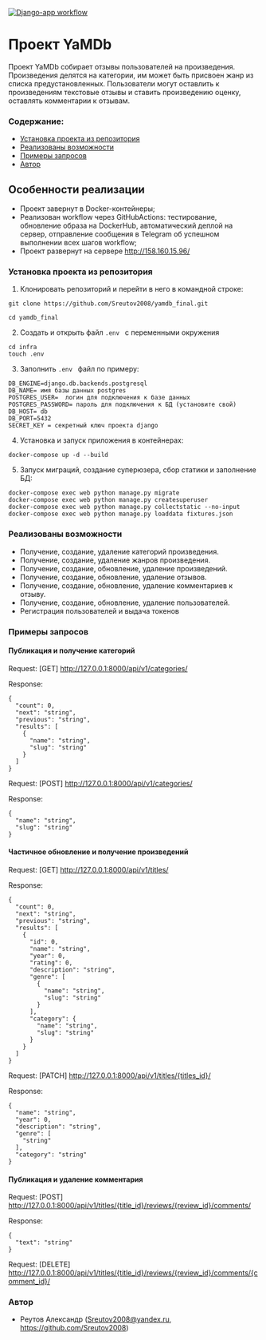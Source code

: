 
[![Django-app workflow](https://github.com/sreutov2008/yamdb_final/actions/workflows/yamdb_workflow.yml/badge.svg)](https://github.com/sreutov2008/yamdb_final/actions/workflows/yamdb_workflow.yml)


# Проект YaMDb
Проект YaMDb собирает отзывы пользователей на произведения.
Произведения делятся на категории, им  может быть присвоен жанр из списка предустановленных. 
Пользователи могут оставлить к произведениям текстовые отзывы и ставить произведению оценку, оставлять комментарии к отзывам.

### Содержание:
 - [Установка проекта из репозитория](#установка-проекта)
 - [Реализованы возможности](#реализованы-возможности)
 - [Примеры запросов](#примеры-запросов)
 - [Автор](#автор)

## Особенности реализации

- Проект завернут в Docker-контейнеры;
- Реализован workflow через GitHubActions: тестирование, обновление образа на DockerHub,
  автоматический деплой на сервер, отправление сообщения в Telegram об успешном выполнении всех шагов workflow;
- Проект развернут на сервере <http://158.160.15.96/>


### Установка проекта из репозитория

1. Клонировать репозиторий и перейти в него в командной строке:

```
git clone https://github.com/Sreutov2008/yamdb_final.git
```
```
cd yamdb_final
```
2. Создать и открыть файл ```.env ``` с переменными окружения

```
cd infra
touch .env
```
3. Заполнить ```.env ``` файл по примеру:

```
DB_ENGINE=django.db.backends.postgresql 
DB_NAME= имя базы данных postgres
POSTGRES_USER=  логин для подключения к базе данных
POSTGRES_PASSWORD= пароль для подключения к БД (установите свой)
DB_HOST= db
DB_PORT=5432
SECRET_KEY = секретный ключ проекта django
```

4. Установка и запуск приложения в контейнерах:
``` 
docker-compose up -d --build
```

5. Запуск миграций, создание суперюзера, сбор статики и заполнение БД:
``` 
docker-compose exec web python manage.py migrate
docker-compose exec web python manage.py createsuperuser
docker-compose exec web python manage.py collectstatic --no-input 
docker-compose exec web python manage.py loaddata fixtures.json
```


### Реализованы возможности
* Получение, создание, удаление категорий произведения.
* Получение, создание, удаление жанров произведения.
* Получение, создание, обновление, удаление произведений.
* Получение, создание, обновление, удаление отзывов.
* Получение, создание, обновление, удаление комментариев к отзыву.
* Получение, создание, обновление, удаление пользователей.
* Регистрация пользователей и выдача токенов





### Примеры запросов

#### Публикация и получение категорий

Request: [GET] http://127.0.0.1:8000/api/v1/categories/

Response:
```
{
  "count": 0,
  "next": "string",
  "previous": "string",
  "results": [
    {
      "name": "string",
      "slug": "string"
    }
  ]
}
```
Request: [POST] http://127.0.0.1:8000/api/v1/categories/

Response:
```
{
  "name": "string",
  "slug": "string"
}
```

#### Частичное обновление и получение произведений
Request: [GET] http://127.0.0.1:8000/api/v1/titles/

Response:
```
{
  "count": 0,
  "next": "string",
  "previous": "string",
  "results": [
    {
      "id": 0,
      "name": "string",
      "year": 0,
      "rating": 0,
      "description": "string",
      "genre": [
        {
          "name": "string",
          "slug": "string"
        }
      ],
      "category": {
        "name": "string",
        "slug": "string"
      }
    }
  ]
}
```
Request: [PATCH] http://127.0.0.1:8000/api/v1/titles/{titles_id}/

Response:
```
{
  "name": "string",
  "year": 0,
  "description": "string",
  "genre": [
    "string"
  ],
  "category": "string"
}
```

#### Публикация и удаление комментария

Request: [POST] http://127.0.0.1:8000/api/v1/titles/{title_id}/reviews/{review_id}/comments/

Response:
```
{
  "text": "string"
}
```
Request: [DELETE] http://127.0.0.1:8000/api/v1/titles/{title_id}/reviews/{review_id}/comments/{comment_id}/



### Автор
 * Реутов Александр (Sreutov2008@yandex.ru, https://github.com/Sreutov2008)